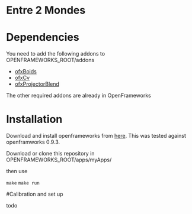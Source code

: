 # Entre 2 Mondes

# Dependencies

You need to add the following addons to OPENFRAMEWORKS_ROOT/addons
- [ofxBoids](https://github.com/ShadowMitia/ofxBoids)
- [ofxCv](https://github.com/kylemcdonald/ofxCv)
- [ofxProjectorBlend](https://github.com/kylemcdonald/ofxCv)

The other required addons are already in OpenFrameworks

# Installation

Download and install openframeworks from [here](http://openframeworks.cc/downloads).
This was tested against openframworks 0.9.3.

Download or clone this repository in OPENFRAMEWORKS_ROOT/apps/myApps/

then use

`make`
`make run`

#Calibration and set up

todo
